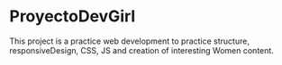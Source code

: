 # ProyectoDevGirl
This project is a practice web development to practice structure, responsiveDesign, CSS, JS and creation of interesting Women content.

